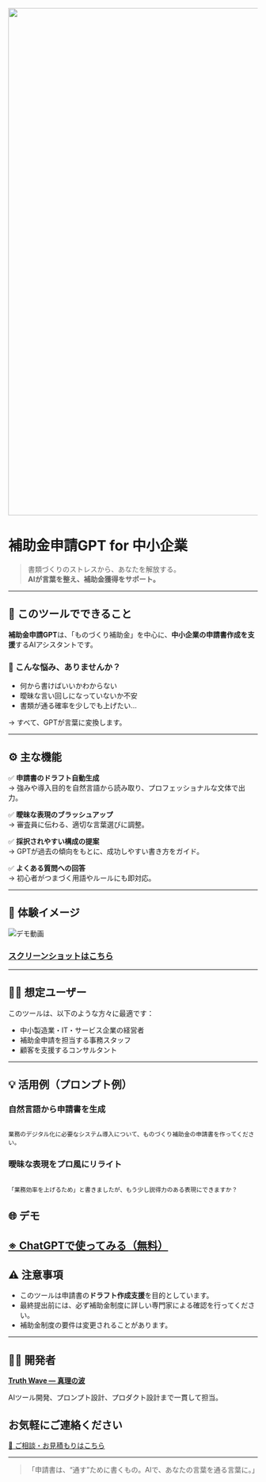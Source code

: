 <p align="center">
<img width="1536" height="1024" alt="補助金申請、GPTがサポート。" src="https://github.com/user-attachments/assets/7db9a9c1-8851-4c0e-b388-dc1847a15f56" />
</p>

# 補助金申請GPT for 中小企業

> 書類づくりのストレスから、あなたを解放する。  
> **AIが言葉を整え、補助金獲得をサポート。**

---

## 📌 このツールでできること

**補助金申請GPT**は、「ものづくり補助金」を中心に、**中小企業の申請書作成を支援**するAIアシスタントです。

### 🤔 こんな悩み、ありませんか？

- 何から書けばいいかわからない
- 曖昧な言い回しになっていないか不安
- 書類が通る確率を少しでも上げたい…

→ すべて、GPTが言葉に変換します。

---

## ⚙️ 主な機能

✅ **申請書のドラフト自動生成**  
→ 強みや導入目的を自然言語から読み取り、プロフェッショナルな文体で出力。

✅ **曖昧な表現のブラッシュアップ**  
→ 審査員に伝わる、適切な言葉選びに調整。

✅ **採択されやすい構成の提案**  
→ GPTが過去の傾向をもとに、成功しやすい書き方をガイド。

✅ **よくある質問への回答**  
→ 初心者がつまづく用語やルールにも即対応。

---

## 📸 **体験イメージ**
![デモ動画](https://github.com/TomoProgrammingDayori/SME-Grant-Application-GPT/blob/main/%E3%82%B9%E3%82%AF%E3%83%AA%E3%83%BC%E3%83%B3%E3%82%B7%E3%83%A7%E3%83%83%E3%83%88/%E3%83%87%E3%83%A2%E5%8B%95%E7%94%BB.gif)

### [スクリーンショットはこちら](https://github.com/truthwave/SME-Grant-Application-GPT/tree/main/%E8%B3%87%E6%96%99/%E3%82%B9%E3%82%AF%E3%83%AA%E3%83%BC%E3%83%B3%E3%82%B7%E3%83%A7%E3%83%83%E3%83%88)

---

## 🧑‍💼 想定ユーザー

このツールは、以下のような方々に最適です：

- 中小製造業・IT・サービス企業の経営者
- 補助金申請を担当する事務スタッフ
- 顧客を支援するコンサルタント

---

## 💡 活用例（プロンプト例）

### 自然言語から申請書を生成

```

業務のデジタル化に必要なシステム導入について、ものづくり補助金の申請書を作ってください。

```

### 曖昧な表現をプロ風にリライト

```

「業務効率を上げるため」と書きましたが、もう少し説得力のある表現にできますか？

```
## 🌐 デモ

[※ ChatGPTで使ってみる（無料）](https://chatgpt.com/g/g-6871b554e5d48191bd2fb5adf1d16870-monotukuribu-zhu-jin-nahigpt)
---

## ⚠️ 注意事項

- このツールは申請書の**ドラフト作成支援**を目的としています。
- 最終提出前には、必ず補助金制度に詳しい専門家による確認を行ってください。
- 補助金制度の要件は変更されることがあります。

---

## 👨‍💻 開発者

**[Truth Wave ― 真理の波](https://github.com/truthwave)**  

AIツール開発、プロンプト設計、プロダクト設計まで一貫して担当。

## お気軽にご連絡ください
[📩 ご相談・お見積もりはこちら](mailto:realmadrid71214591@gmail.com)

---

> 「申請書は、“通す”ために書くもの。AIで、あなたの言葉を通る言葉に。」


